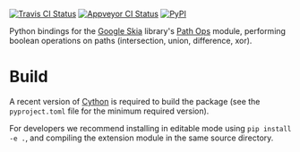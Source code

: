 [![Travis CI Status](https://travis-ci.org/fonttools/skia-pathops.svg?branch=master)](https://travis-ci.org/fonttools/skia-pathops)
[![Appveyor CI Status](https://ci.appveyor.com/api/projects/status/jv7g1e0m0vyopbej?svg=true)](https://ci.appveyor.com/project/fonttools/skia-pathops/branch/master)
[![PyPI](https://img.shields.io/pypi/v/skia-pathops.svg)](https://pypi.org/project/skia-pathops/)

Python bindings for the [Google Skia](https://skia.org) library's [Path
Ops](https://skia.org/dev/present/pathops) module, performing boolean
operations on paths (intersection, union, difference, xor).

Build
=====

A recent version of [Cython](https://github.com/cython/cython) is
required to build the package (see the `pyproject.toml` file for
the minimum required version).

For developers we recommend installing in editable mode using
`pip install -e .`, and compiling the extension module in the same
source directory.
